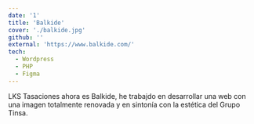 ```yaml
---
date: '1'
title: 'Balkide'
cover: './balkide.jpg'
github: ''
external: 'https://www.balkide.com/'
tech:
  - Wordpress
  - PHP
  - Figma
---
```


LKS Tasaciones ahora es Balkide, he trabajdo en desarrollar una web con una imagen totalmente renovada y en sintonía con la estética del Grupo Tinsa.
